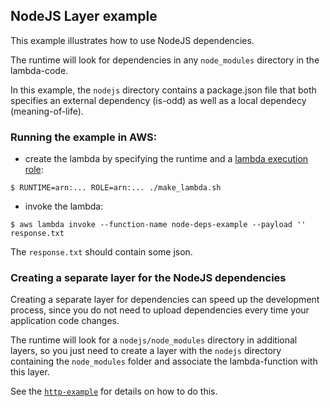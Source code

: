 ## NodeJS Layer example

This example illustrates how to use NodeJS dependencies.

The runtime will look for dependencies in any `node_modules` directory in the lambda-code.

In this example, the `nodejs` directory contains a package.json file that both specifies
an external dependency (is-odd) as well as a local dependecy (meaning-of-life).

### Running the example in AWS:

- create the lambda by specifying the runtime and a [lambda execution role](https://docs.aws.amazon.com/lambda/latest/dg/lambda-intro-execution-role.html):
```
$ RUNTIME=arn:... ROLE=arn:... ./make_lambda.sh
```

- invoke the lambda:
```
$ aws lambda invoke --function-name node-deps-example --payload '' response.txt
```

The `response.txt` should contain some json.

### Creating a separate layer for the NodeJS dependencies

Creating a separate layer for dependencies can speed up the development process,
since you do not need to upload dependencies every time your application code changes.

The runtime will look for a `nodejs/node_modules` directory in additional layers, 
so you just need to create a layer with the `nodejs` directory containing the `node_modules` 
folder and associate the lambda-function with this layer.

See the [`http-example`](../http-example) for details on how to do this.

